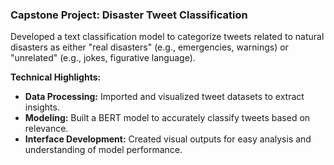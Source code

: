 ### Capstone Project: Disaster Tweet Classification

Developed a text classification model to categorize tweets related to natural disasters as either "real disasters" (e.g., emergencies, warnings) or "unrelated" (e.g., jokes, figurative language).

**Technical Highlights:**
- **Data Processing:** Imported and visualized tweet datasets to extract insights.
- **Modeling:** Built a BERT model to accurately classify tweets based on relevance.
- **Interface Development:** Created visual outputs for easy analysis and understanding of model performance.
